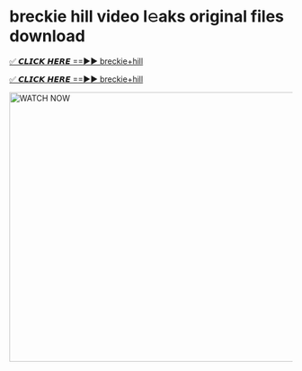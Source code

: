 # breckie hill video l𝚎aks original files download

<p><a href="https://mediafirer.com/breckie+hill&ref=titik" rel="nofollow">✅ 𝘾𝙇𝙄𝘾𝙆 𝙃𝙀𝙍𝙀 ==►► breckie+hill</a></p>

<p><a href="https://mediafirer.com/breckie+hill&ref=titik" rel="nofollow">✅ 𝘾𝙇𝙄𝘾𝙆 𝙃𝙀𝙍𝙀 ==►► breckie+hill</a></p>

<p><a rel="nofollow" title="WATCH NOW" href="https://mediafirer.com/breckie+hill&ref=titik"><img border="breckie+hill" height="480" width="854" title="WATCH NOW" alt="WATCH NOW" src="https://i.imgur.com/WiGg2rx.gif"></a></p>